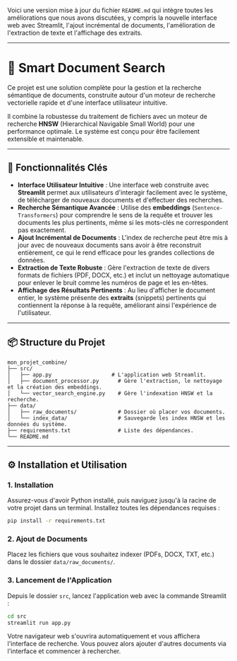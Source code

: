 Voici une version mise à jour du fichier `README.md` qui intègre toutes les améliorations que nous avons discutées, y compris la nouvelle interface web avec Streamlit, l'ajout incrémental de documents, l'amélioration de l'extraction de texte et l'affichage des extraits.

-----

# 🔎 **Smart Document Search**

Ce projet est une solution complète pour la gestion et la recherche sémantique de documents, construite autour d'un moteur de recherche vectorielle rapide et d'une interface utilisateur intuitive.

Il combine la robustesse du traitement de fichiers avec un moteur de recherche **HNSW** (Hierarchical Navigable Small World) pour une performance optimale. Le système est conçu pour être facilement extensible et maintenable.

-----

## 🚀 **Fonctionnalités Clés**

  * **Interface Utilisateur Intuitive** : Une interface web construite avec **Streamlit** permet aux utilisateurs d'interagir facilement avec le système, de télécharger de nouveaux documents et d'effectuer des recherches.
  * **Recherche Sémantique Avancée** : Utilise des **embeddings** (`Sentence-Transformers`) pour comprendre le sens de la requête et trouver les documents les plus pertinents, même si les mots-clés ne correspondent pas exactement.
  * **Ajout Incrémental de Documents** : L'index de recherche peut être mis à jour avec de nouveaux documents sans avoir à être reconstruit entièrement, ce qui le rend efficace pour les grandes collections de données.
  * **Extraction de Texte Robuste** : Gère l'extraction de texte de divers formats de fichiers (PDF, DOCX, etc.) et inclut un nettoyage automatique pour enlever le bruit comme les numéros de page et les en-têtes.
  * **Affichage des Résultats Pertinents** : Au lieu d'afficher le document entier, le système présente des **extraits** (snippets) pertinents qui contiennent la réponse à la requête, améliorant ainsi l'expérience de l'utilisateur.

-----

## 📦 **Structure du Projet**

```
mon_projet_combine/
├── src/
│   ├── app.py                   # L'application web Streamlit.
│   ├── document_processor.py      # Gère l'extraction, le nettoyage et la création des embeddings.
│   └── vector_search_engine.py    # Gère l'indexation HNSW et la recherche.
├── data/
│   ├── raw_documents/             # Dossier où placer vos documents.
│   └── index_data/                # Sauvegarde les index HNSW et les données du système.
├── requirements.txt               # Liste des dépendances.
└── README.md
```

-----

## ⚙️ **Installation et Utilisation**

### 1\. Installation

Assurez-vous d'avoir Python installé, puis naviguez jusqu'à la racine de votre projet dans un terminal. Installez toutes les dépendances requises :

```bash
pip install -r requirements.txt
```

### 2\. Ajout de Documents

Placez les fichiers que vous souhaitez indexer (PDFs, DOCX, TXT, etc.) dans le dossier `data/raw_documents/`.

### 3\. Lancement de l'Application

Depuis le dossier `src`, lancez l'application web avec la commande Streamlit :

```bash
cd src
streamlit run app.py
```

Votre navigateur web s'ouvrira automatiquement et vous affichera l'interface de recherche. Vous pouvez alors ajouter d'autres documents via l'interface et commencer à rechercher.